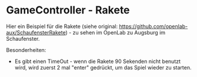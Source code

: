 # GameController - Rakete

Hier ein Beispiel für die Rakete (siehe original: https://github.com/openlab-aux/SchaufensterRakete) - zu sehen im OpenLab zu Augsburg im Schaufenster.

Besonderheiten: 

- Es gibt einen TimeOut - wenn die Rakete 90 Sekenden nicht benutzt wird, wird zuerst 2 mal "enter" gedrückt, um das Spiel wieder zu starten.
